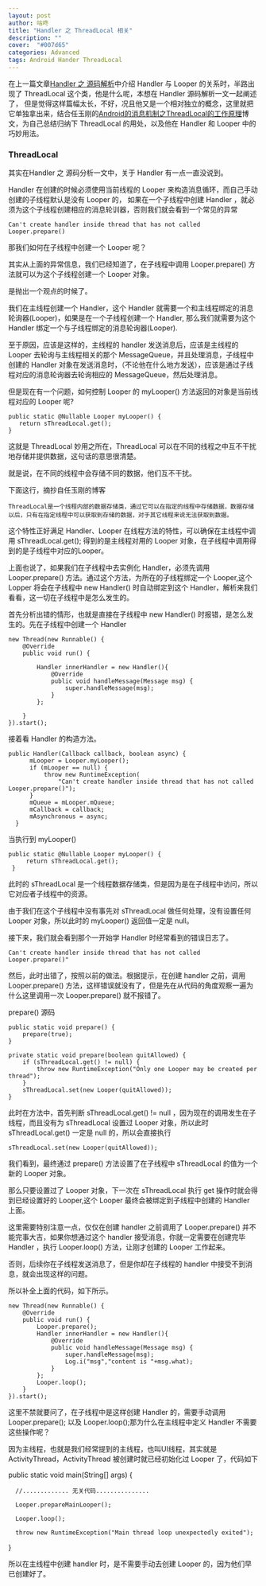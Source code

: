 ```yaml
---
layout: post
author: 咕咚
title: "Handler 之 ThreadLocal 相关"
description: ""
cover:  "#007d65"
categories: Advanced
tags: Android Hander ThreadLocal
---
```

在上一篇文章[Handler 之 源码解析](/advanced/2016/03/10/handler_analysis_two.html)中介绍 Handler 与 Looper 的关系时，半路出现了 ThreadLocal 这个类，他是什么呢，本想在 Handler 源码解析一文一起阐述了，
但是觉得这样篇幅太长，不好，况且他又是一个相对独立的概念，这里就把它单独拿出来，结合任玉刚的[Android的消息机制之ThreadLocal的工作原理](http://blog.csdn.net/singwhatiwanna/article/details/48350919)博文，为自己总结归纳下 ThreadLocal 的用处，以及他在 Handler 和 Looper 中的巧妙用法。

### ThreadLocal

其实在Handler 之 源码分析一文中，关于 Handler 有一点一直没说到。

Handler 在创建的时候必须使用当前线程的 Looper 来构造消息循环，而自己手动创建的子线程默认是没有 Looper 的，
如果在一个子线程中创建 Handler ，就必须为这个子线程创建相应的消息轮训器，否则我们就会看到一个常见的异常

    Can't create handler inside thread that has not called Looper.prepare()

那我们如何在子线程中创建一个 Looper 呢？

其实从上面的异常信息，我们已经知道了，在子线程中调用 Looper.prepare() 方法就可以为这个子线程创建一个 Looper 对象。

是抛出一个观点的时候了。

我们在主线程创建一个 Handler，这个 Handler 就需要一个和主线程绑定的消息轮询器(Looper)，如果是在一个子线程创建一个 Handler,
那么我们就需要为这个 Handler 绑定一个与子线程绑定的消息轮询器(Looper).

至于原因，应该是这样的，主线程的 handler 发送消息后，应该是主线程的 Looper 去轮询与主线程相关的那个 MessageQueue，并且处理消息，子线程中创建的 Handler 对象在发送消息时，（不论他在什么地方发送），应该是通过子线程对应的消息轮询器去轮询相应的 MessageQueue，然后处理消息。

但是现在有一个问题，如何控制 Looper 的 myLooper() 方法返回的对象是当前线程对应的 Looper 呢?

    public static @Nullable Looper myLooper() {
       return sThreadLocal.get();
    }

这就是 ThreadLocal 妙用之所在，ThreadLocal 可以在不同的线程之中互不干扰地存储并提供数据，这句话的意思很清楚。

就是说，在不同的线程中会存储不同的数据，他们互不干扰。

下面这行，摘抄自任玉刚的博客

`ThreadLocal是一个线程内部的数据存储类，通过它可以在指定的线程中存储数据，数据存储以后，只有在指定线程中可以获取到存储的数据，对于其它线程来说无法获取到数据。`

这个特性正好满足 Handler、Looper 在线程方法的特性，可以确保在主线程中调用 sThreadLocal.get(); 得到的是主线程对用的 Looper 对象，在子线程中调用得到的是子线程中对应的Looper。

上面也说了，如果我们在子线程中去实例化 Handler，必须先调用 Looper.prepare() 方法。通过这个方法，为所在的子线程绑定一个 Looper,这个
Lopper 将会在子线程中 new Handler() 时自动绑定到这个 Handler，解析来我们看看，这一切在子线程中是怎么发生的。

首先分析出错的情形，也就是直接在子线程中 new Handler() 时报错，是怎么发生的。先在子线程中创建一个 Handler

    new Thread(new Runnable() {
        @Override
        public void run() {

            Handler innerHandler = new Handler(){
                @Override
                public void handleMessage(Message msg) {
                    super.handleMessage(msg);
                }
            };

        }
    }).start();

接着看 Handler 的构造方法。

    public Handler(Callback callback, boolean async) {
          mLooper = Looper.myLooper();
          if (mLooper == null) {
              throw new RuntimeException(
                  "Can't create handler inside thread that has not called Looper.prepare()");
          }
          mQueue = mLooper.mQueue;
          mCallback = callback;
          mAsynchronous = async;
      }

当执行到 myLooper()    

    public static @Nullable Looper myLooper() {
         return sThreadLocal.get();
     }

此时的 sThreadLocal 是一个线程数据存储类，但是因为是在子线程中访问，所以它对应者子线程中的资源。

由于我们在这个子线程中没有事先对 sThreadLocal 做任何处理，没有设置任何 Looper 对象，所以此时的 myLooper() 返回值一定是 null。

接下来，我们就会看到那个一开始学 Handler 时经常看到的错误日志了。

    Can't create handler inside thread that has not called Looper.prepare()"

然后，此时出错了，按照以前的做法。根据提示，在创建 handler 之前，调用Looper.prepare() 方法，这样错误就没有了，但是先在从代码的角度观察一遍为什么这里调用一次 Looper.prepare() 就不报错了。

prepare() 源码

    public static void prepare() {
        prepare(true);
    }

    private static void prepare(boolean quitAllowed) {
        if (sThreadLocal.get() != null) {
            throw new RuntimeException("Only one Looper may be created per thread");
        }
        sThreadLocal.set(new Looper(quitAllowed));
    }

此时在方法中，首先判断 sThreadLocal.get() != null ，因为现在的调用发生在子线程，而且没有为 sThreadLocal 设置过 Looper 对象，所以此时
sThreadLocal.get() 一定是 null 的，所以会直接执行

    sThreadLocal.set(new Looper(quitAllowed));

我们看到，最终通过 prepare() 方法设置了在子线程中 sThreadLocal 的值为一个新的 Looper 对象。

那么只要设置过了 Looper 对象，下一次在 sThreadLocal 执行 get 操作时就会得到已经设置好的 Looper,这个 Looper 最终会被绑定到子线程中创建的 Handler 上面。

这里需要特别注意一点，仅仅在创建 handler 之前调用了 Looper.prepare() 并不能完事大吉，如果你想通过这个 handler 接受消息，你就一定需要在创建完毕 Handler ，执行 Looper.loop() 方法，让刚才创建的 Looper 工作起来。

否则，后续你在子线程发送消息了，但是你却在子线程的 handler 中接受不到消息，就会出现这样的问题。

所以补全上面的代码，如下所示。

    new Thread(new Runnable() {
        @Override
        public void run() {
            Looper.prepare();
            Handler innerHandler = new Handler(){
                @Override
                public void handleMessage(Message msg) {
                    super.handleMessage(msg);
                    Log.i("msg","content is "+msg.what);
                }
            };
            Looper.loop();
        }
    }).start();

这里不禁就要问了，在子线程中是这样创建 Handler 的，需要手动调用 Looper.prepare(); 以及 Looper.loop();那为什么在主线程中定义 Handler 不需要这些操作呢？

因为主线程，也就是我们经常提到的主线程，也叫UI线程，其实就是 ActivityThread，ActivityThread 被创建时就已经初始化过 Looper 了，代码如下

  public static void main(String[] args) {

      //............. 无关代码...............

      Looper.prepareMainLooper();

      Looper.loop();

      throw new RuntimeException("Main thread loop unexpectedly exited");
  }

所以在主线程中创建 handler 时，是不需要手动去创建 Looper 的，因为他们早已创建好了。
